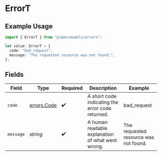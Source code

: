 # ErrorT

## Example Usage

```typescript
import { ErrorT } from "pimms/models/errors";

let value: ErrorT = {
  code: "bad_request",
  message: "The requested resource was not found.",
};
```

## Fields

| Field                                            | Type                                             | Required                                         | Description                                      | Example                                          |
| ------------------------------------------------ | ------------------------------------------------ | ------------------------------------------------ | ------------------------------------------------ | ------------------------------------------------ |
| `code`                                           | [errors.Code](../../models/errors/code.md)       | :heavy_check_mark:                               | A short code indicating the error code returned. | bad_request                                      |
| `message`                                        | *string*                                         | :heavy_check_mark:                               | A human readable explanation of what went wrong. | The requested resource was not found.            |